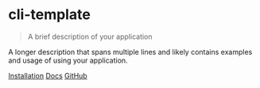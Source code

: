 # cli-template

> A brief description of your application

A longer description that spans multiple lines and likely contains
examples and usage of using your application.

[Installation](installation.md)
[Docs](docs.md)
[GitHub](https://github.com/pterm/cli-template)
